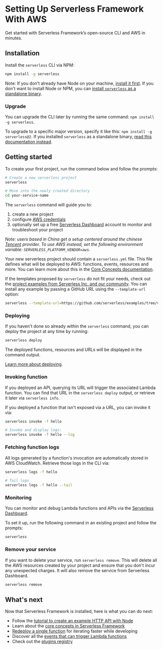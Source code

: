 <!--
title: Setting Up Serverless Framework With AWS
layout: Doc
-->

# Setting Up Serverless Framework With AWS

Get started with Serverless Framework’s open-source CLI and AWS in minutes.

## Installation

Install the `serverless` CLI via NPM:

```bash
npm install -g serverless
```

Note: If you don’t already have Node on your machine, [install it first](https://nodejs.org/). If you don't want to install Node or NPM, you can [install `serverless` as a standalone binary](./install-standalone.md).

### Upgrade

You can upgrade the CLI later by running the same command: `npm install -g serverless`.

To upgrade to a specific major version, specify it like this: `npm install -g serverless@2`. If you installed `serverless` as a standalone binary, [read this documentation instead](./install-standalone.md).

## Getting started

To create your first project, run the command below and follow the prompts:

```bash
# Create a new serverless project
serverless

# Move into the newly created directory
cd your-service-name
```

The `serverless` command will guide you to:

1. create a new project
2. configure [AWS credentials](https://serverless.com/framework/docs/providers/aws/guide/credentials/)
3. optionally set up a free [Serverless Dashboard](https://www.serverless.com/monitoring) account to monitor and troubleshoot your project

_Note: users based in China get a setup centered around the chinese [Tencent](https://intl.cloud.tencent.com/) provider. To use AWS instead, set the following environment variable: `SERVERLESS_PLATFORM_VENDOR=aws`._

Your new serverless project should contain a `serverless.yml` file. This file defines what will be deployed to AWS: functions, events, resources and more. You can learn more about this in the [Core Concepts documentation](./providers/aws/guide/intro.md).

If the templates proposed by `serverless` do not fit your needs, check out the [project examples from Serverless Inc. and our community](https://www.serverless.com/examples/). You can install any example by passing a GitHub URL using the `--template-url` option:

```sh
serverless --template-url=https://github.com/serverless/examples/tree/v3/...
```

### Deploying

If you haven't done so already within the `serverless` command, you can deploy the project at any time by running:

```bash
serverless deploy
```

The deployed functions, resources and URLs will be displayed in the command output.

[Learn more about deploying](./providers/aws/guide/deploying.md).

### Invoking function

If you deployed an API, querying its URL will trigger the associated Lambda function. You can find that URL in the `serverless deploy` output, or retrieve it later via `serverless info`.

If you deployed a function that isn't exposed via a URL, you can invoke it via:

```bash
serverless invoke -f hello

# Invoke and display logs:
serverless invoke -f hello --log
```

### Fetching function logs

All logs generated by a function's invocation are automatically stored in AWS CloudWatch. Retrieve those logs in the CLI via:

```bash
serverless logs -f hello

# Tail logs
serverless logs -f hello --tail
```

### Monitoring

You can monitor and debug Lambda functions and APIs via the [Serverless Dashboard](https://www.serverless.com/monitoring).

To set it up, run the following command in an existing project and follow the prompts:

```bash
serverless
```

### Remove your service

If you want to delete your service, run `serverless remove`. This will delete all the AWS resources created by your project and ensure that you don't incur any unexpected charges. It will also remove the service from Serverless Dashboard.

```bash
serverless remove
```

## What's next

Now that Serverless Framework is installed, here is what you can do next:

- Follow the [tutorial to create an example HTTP API with Node](./tutorial.md)
- Learn about the [core concepts in Serverless Framework](./providers/aws/guide/intro.md)
- [Redeploy a single function](./providers/aws/guide/deploying.md#deploy-function) for iterating faster while developing
- Discover all the [events that can trigger Lambda functions](https://www.serverless.com/framework/docs/providers/aws/guide/events)
- Check out the [plugins registry](https://www.serverless.com/plugins)
